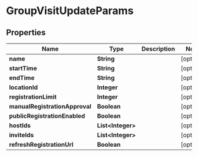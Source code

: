 

# GroupVisitUpdateParams

## Properties

Name | Type | Description | Notes
------------ | ------------- | ------------- | -------------
**name** | **String** |  |  [optional]
**startTime** | **String** |  |  [optional]
**endTime** | **String** |  |  [optional]
**locationId** | **Integer** |  |  [optional]
**registrationLimit** | **Integer** |  |  [optional]
**manualRegistrationApproval** | **Boolean** |  |  [optional]
**publicRegistrationEnabled** | **Boolean** |  |  [optional]
**hostIds** | **List&lt;Integer&gt;** |  |  [optional]
**inviteIds** | **List&lt;Integer&gt;** |  |  [optional]
**refreshRegistrationUrl** | **Boolean** |  |  [optional]




